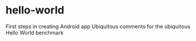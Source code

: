 # hello-world
First steps in creating Android app
Ubiquitous comments for the ubiquitous Hello World benchmark
